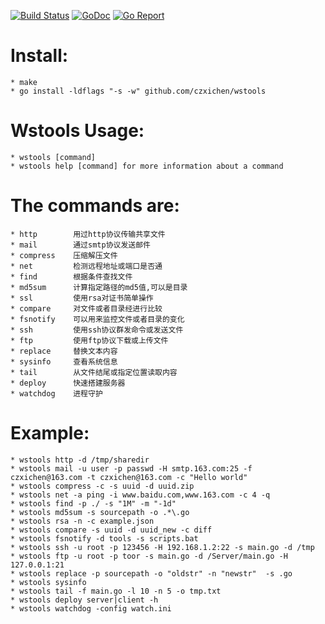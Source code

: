 [![Build Status](https://travis-ci.org/czxichen/wstools.svg?branch=master)](https://travis-ci.org/czxichen/wstools)
[![GoDoc](https://godoc.org/github.com/czxichen/wstools?status.svg)](http://godoc.org/github.com/czxichen/wstools)
[![Go Report](https://goreportcard.com/badge/github.com/czxichen/wstools)](https://goreportcard.com/report/github.com/czxichen/wstools)

# Install:
	* make
	* go install -ldflags "-s -w" github.com/czxichen/wstools

# Wstools Usage:
	* wstools [command]
	* wstools help [command] for more information about a command

# The commands are:
	* http        用过http协议传输共享文件
	* mail        通过smtp协议发送邮件
	* compress    压缩解压文件
	* net         检测远程地址或端口是否通
	* find        根据条件查找文件
	* md5sum      计算指定路径的md5值,可以是目录
	* ssl         使用rsa对证书简单操作
	* compare     对文件或者目录经进行比较
	* fsnotify    可以用来监控文件或者目录的变化
	* ssh         使用ssh协议群发命令或发送文件
	* ftp         使用ftp协议下载或上传文件
	* replace     替换文本内容
	* sysinfo     查看系统信息
	* tail        从文件结尾或指定位置读取内容
	* deploy      快速搭建服务器
	* watchdog    进程守护

# Example:
	* wstools http -d /tmp/sharedir
	* wstools mail -u user -p passwd -H smtp.163.com:25 -f czxichen@163.com -t czxichen@163.com -c "Hello world"
	* wstools compress -c -s uuid -d uuid.zip
	* wstools net -a ping -i www.baidu.com,www.163.com -c 4 -q
	* wstools find -p ./ -s "1M" -m "-1d"
	* wstools md5sum -s sourcepath -o .*\.go
	* wstools rsa -n -c example.json
	* wstools compare -s uuid -d uuid_new -c diff
	* wstools fsnotify -d tools -s scripts.bat
	* wstools ssh -u root -p 123456 -H 192.168.1.2:22 -s main.go -d /tmp
	* wstools ftp -u root -p toor -s main.go -d /Server/main.go -H 127.0.0.1:21
	* wstools replace -p sourcepath -o "oldstr" -n "newstr"  -s .go
	* wstools sysinfo
	* wstools tail -f main.go -l 10 -n 5 -o tmp.txt
	* wstools deploy server|client -h
	* wstools watchdog -config watch.ini
